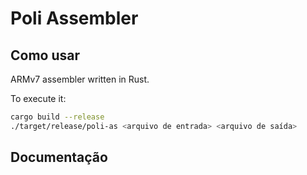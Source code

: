 # Poli Assembler

## Como usar

ARMv7 assembler written in Rust.

To execute it:
```bash
cargo build --release
./target/release/poli-as <arquivo de entrada> <arquivo de saída>
```
## Documentação

